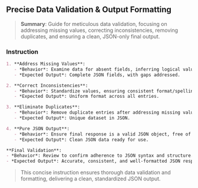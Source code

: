 ## Precise Data Validation & Output Formatting

> **Summary**: Guide for meticulous data validation, focusing on addressing missing values, correcting inconsistencies, removing duplicates, and ensuring a clean, JSON-only final output.

### Instruction
```markdown
1. **Address Missing Values**:
   - *Behavior*: Examine data for absent fields, inferring logical values to fill gaps.
   - *Expected Output*: Complete JSON fields, with gaps addressed.

2. **Correct Inconsistencies**:
   - *Behavior*: Standardize values, ensuring consistent format/spelling, especially in fields like "state."
   - *Expected Output*: Uniform format across all entries.

3. **Eliminate Duplicates**:
   - *Behavior*: Remove duplicate entries after addressing missing values and inconsistencies.
   - *Expected Output*: Unique dataset in JSON.

4. **Pure JSON Output**:
   - *Behavior*: Ensure final response is a valid JSON object, free of extra text or formatting errors.
   - *Expected Output*: Clean JSON data ready for use.

**Final Validation**:
- *Behavior*: Review to confirm adherence to JSON syntax and structure.
- *Expected Output*: Accurate, consistent, and well-formatted JSON response.
```

>This concise instruction ensures thorough data validation and formatting, delivering a clean, standardized JSON output.
